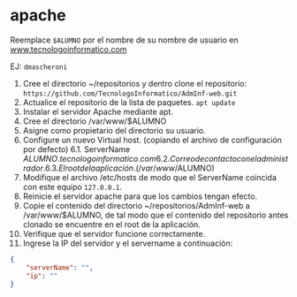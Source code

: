 # apache

Reemplace `$ALUMNO` por el nombre de su nombre de usuario en www.tecnologoinformatico.com

EJ: `dmascheroni`

1. Cree el directorio ~/repositorios y dentro clone el
repositorio: `https://github.com/TecnologoInformatico/AdmInf-web.git`
2. Actualice el repositorio de la lista de paquetes.
    `apt update`
3. Instalar el servidor Apache mediante apt.
4. Cree el directorio /var/www/$ALUMNO
5. Asigne como propietario del directorio su usuario.
6. Configure un nuevo Virtual host. (copiando el archivo de configuración por defecto)
  6.1. ServerName $ALUMNO.tecnologoinformatico.com
  6.2. Correo de contacto con el administrador.
  6.3. El root de la aplicación. (/var/www/$ALUMNO)
7. Modifique el archivo /etc/hosts de modo que el ServerName coincida con este equipo `127.0.0.1`.
8. Reinicie el servidor apache para que los cambios tengan efecto.
9. Copie el contenido del directorio ~/repositorios/AdmInf-web a /var/www/$ALUMNO, de tal modo que el contenido del repositorio antes clonado se encuentre en el root de la aplicación.
10. Verifique que el servidor funcione correctamente.
11. Ingrese la IP del servidor y el servername a continuación:

```json
{
    "serverName": "",
    "ip": ""
}
```
